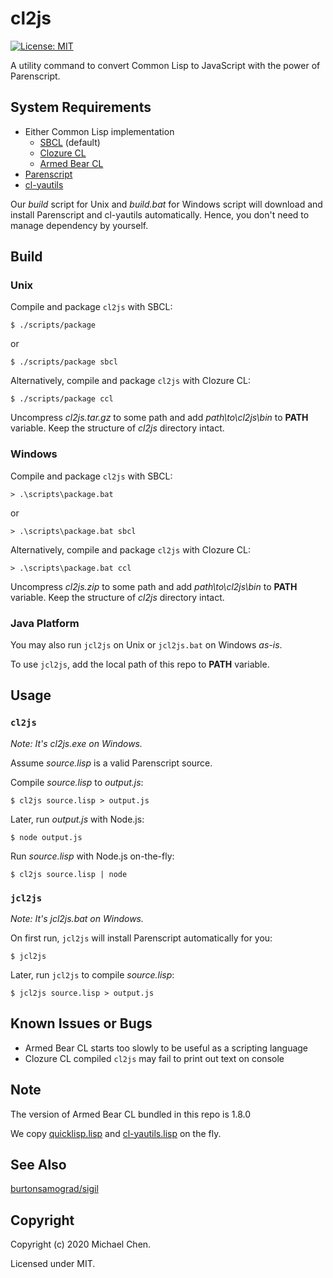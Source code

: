 # cl2js

[![License: MIT](https://img.shields.io/badge/License-MIT-yellow.svg)](https://opensource.org/licenses/MIT)

A utility command to convert Common Lisp to JavaScript with the power of Parenscript.

## System Requirements

* Either Common Lisp implementation
  * [SBCL](http://www.sbcl.org/) (default)
  * [Clozure CL](https://ccl.clozure.com/)
  * [Armed Bear CL](https://common-lisp.net/project/armedbear/)
* [Parenscript](https://common-lisp.net/project/parenscript/)
* [cl-yautils](https://github.com/cwchentw/cl-yautils/)

Our *build* script for Unix and *build.bat* for Windows script will download and install Parenscript and cl-yautils automatically. Hence, you don't need to manage dependency by yourself.

## Build

### Unix

Compile and package `cl2js` with SBCL:

```
$ ./scripts/package
```

or

```
$ ./scripts/package sbcl
```

Alternatively, compile and package `cl2js` with Clozure CL:

```
$ ./scripts/package ccl
```

Uncompress *cl2js.tar.gz* to some path and add *path\to\cl2js\bin* to **PATH** variable. Keep the structure of *cl2js* directory intact.

### Windows

Compile and package `cl2js` with SBCL:

```
> .\scripts\package.bat
```

or

```
> .\scripts\package.bat sbcl
```

Alternatively, compile and package `cl2js` with Clozure CL:

```
> .\scripts\package.bat ccl
```

Uncompress *cl2js.zip* to some path and add *path\to\cl2js\bin* to **PATH** variable. Keep the structure of *cl2js* directory intact.

### Java Platform

You may also run `jcl2js` on Unix or `jcl2js.bat` on Windows *as-is*.

To use `jcl2js`, add the local path of this repo to **PATH** variable.

## Usage

### `cl2js`

*Note: It's cl2js.exe on Windows.*

Assume *source.lisp* is a valid Parenscript source.

Compile *source.lisp* to *output.js*:

```
$ cl2js source.lisp > output.js
```

Later, run *output.js* with Node.js:

```
$ node output.js
```

Run *source.lisp* with Node.js on-the-fly:

```
$ cl2js source.lisp | node
```

### `jcl2js`

*Note: It's jcl2js.bat on Windows.*

On first run, `jcl2js` will install Parenscript automatically for you:

```
$ jcl2js
```

Later, run `jcl2js` to compile *source.lisp*:

```
$ jcl2js source.lisp > output.js
```

## Known Issues or Bugs

* Armed Bear CL starts too slowly to be useful as a scripting language
* Clozure CL compiled `cl2js` may fail to print out text on console

## Note

The version of Armed Bear CL bundled in this repo is 1.8.0

We copy [quicklisp.lisp](https://www.quicklisp.org/beta/) and [cl-yautils.lisp](https://github.com/cwchentw/cl-yautils/) on the fly.

## See Also

[burtonsamograd/sigil](https://github.com/burtonsamograd/sigil)

## Copyright

Copyright (c) 2020 Michael Chen.

Licensed under MIT.
